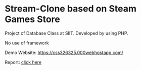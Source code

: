 # Stream-Clone based on Steam Games Store

Project of Database Class at SIIT. Developed by using PHP.

No use of framework

Demo Website: https://css326325.000webhostapp.com/

Report: <a href="https://docs.google.com/document/d/1FVhAe921jUa6YXQeSvpuJXhKK0WJfAkFHtXKGsFH7PE/edit?usp=sharing"> click here</a>
